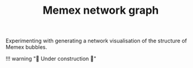 ﻿---
backlinks:
- title: Publishing graph interface
  url: /memex/colophon/publishing-graph-interface.html
tags:
- colophon
- visualisation
template: graph.html
title: Memex network graph
type: graph-visualisation
---

Experimenting with generating a network visualisation of the structure of Memex bubbles.

!!! warning "🚧 Under construction  🚧"


  <div id="graph-container"></div>